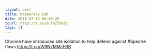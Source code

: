 ```yaml
---
layout: post
title: Kaspersky Lab
date: 2018-07-13 00:00:20
tourl: http://t.co/BuTnZTdejc
tags: []
---
```

Chrome have introduced site isolation to help defend against #Spectre flaws https://t.co/W9N7MMcFBB